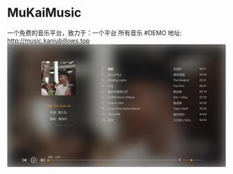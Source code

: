 # MuKaiMusic
一个免费的音乐平台，致力于：一个平台 所有音乐
#DEMO 地址:
http://music.kaniubillows.top
![Image text](https://raw.githubusercontent.com/KaniuBillows/MuKaiMusic/master/displayImages/player.jpg)
